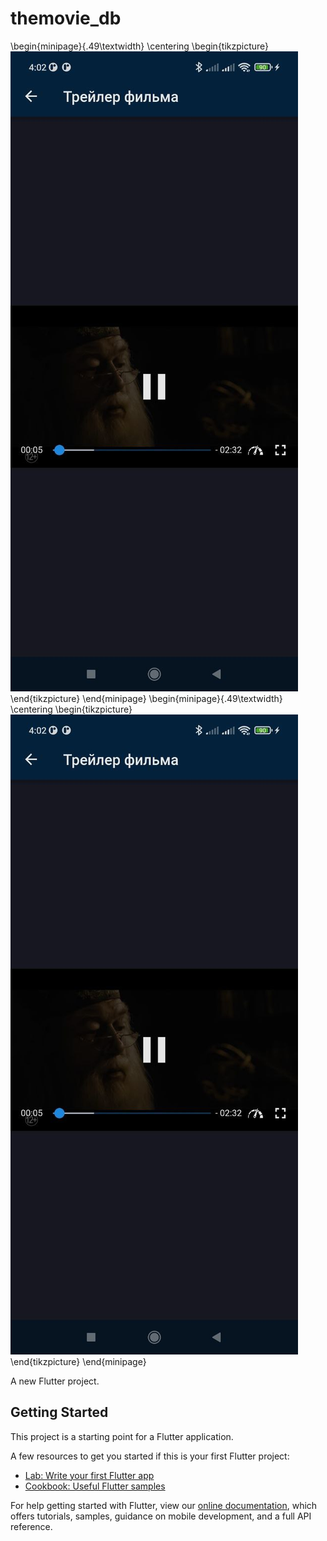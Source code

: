 # themovie_db

\begin{minipage}{.49\textwidth}
    \centering
    \begin{tikzpicture}
        <img src="images/photo_2022-06-20_22-34-17.jpg">
    \end{tikzpicture}
\end{minipage}
\begin{minipage}{.49\textwidth}
    \centering
    \begin{tikzpicture}
        <img src="images/photo_2022-06-20_22-34-17.jpg">
    \end{tikzpicture}
\end{minipage}

A new Flutter project.

## Getting Started

This project is a starting point for a Flutter application.

A few resources to get you started if this is your first Flutter project:

- [Lab: Write your first Flutter app](https://flutter.dev/docs/get-started/codelab)
- [Cookbook: Useful Flutter samples](https://flutter.dev/docs/cookbook)

For help getting started with Flutter, view our
[online documentation](https://flutter.dev/docs), which offers tutorials,
samples, guidance on mobile development, and a full API reference.
